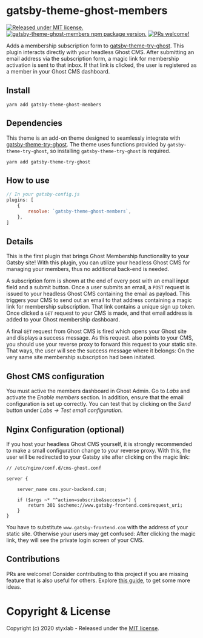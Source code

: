 # gatsby-theme-ghost-members
[![Released under MIT license.](https://badgen.net/github/license/micromatch/micromatch)](https://github.com/styxlab/gatsby-theme-ghost-members/blob/master/LICENSE)
[![gatsby-theme-ghost-members npm package version.](https://badgen.net/npm/v/gatsby-theme-ghost-members)](https://www.npmjs.org/package/gatsby-theme-ghost-members)
[![PRs welcome!](https://img.shields.io/badge/PRs-welcome-brightgreen.svg)]()

Adds a membership subscription form to [gatsby-theme-try-ghost](https://github.com/styxlab/gatsby-theme-try-ghost/tree/master/packages/gatsby-theme-try-ghost). This plugin interacts directly with your headless Ghost CMS. After submitting an email address via the subscription form, a magic link for membership activation is sent to that inbox. If that link is clicked, the user is registered as a member in your Ghost CMS dashboard.

## Install

`yarn add gatsby-theme-ghost-members`


## Dependencies

This theme is an add-on theme designed to seamlessly integrate with [gatsby-theme-try-ghost](https://github.com/styxlab/gatsby-theme-try-ghost/tree/master/packages/gatsby-theme-try-ghost). The theme uses functions provided by `gatsby-theme-try-ghost`, so installing `gatsby-theme-try-ghost` is required.

`yarn add gatsby-theme-try-ghost`

## How to use

```javascript
// In your gatsby-config.js
plugins: [
    {
        resolve: `gatsby-theme-ghost-members`,
    },
]
```

## Details

This is the first plugin that brings Ghost Membership functionality to your Gatsby site! With this plugin, you can utilize your headless Ghost CMS for managing your members, thus no additional back-end is needed.

A subscription form is shown at the end of every post with an email input field and a submit button. Once a user submits an email, a `POST` request is issued to your headless Ghost CMS containing the email as payload. This triggers your CMS to send out an email to that address containing a magic link for membership subscription. That link contains a unique sign up token. Once clicked a `GET` request to your CMS is made, and that email address is added to your Ghost membership dashboard.

A final `GET` request from Ghost CMS is fired which opens your Ghost site and displays a success message. As this request. also points to your CMS, you should use your reverse proxy to forward this request to your static site. That ways, the user will see the success message where it belongs: On the very same site membership subscription had been initiated.


## Ghost CMS configuration

You must active the members dashboard in Ghost Admin. Go to _Labs_ and activate the _Enable members_ section. In addition, ensure that the email configuration is set up correctly. You can test that by clicking on the _Send_ button under _Labs -> Test email configuration_.

## Nginx Configuration (optional)

If you host your headless Ghost CMS yourself, it is strongly recommended to make a small configuration change to your reverse proxy. With this, the user will be redirected to your Gatsby site after clicking on the magic link:

```text
// /etc/nginx/conf.d/cms-ghost.conf

server {

    server_name cms.your-backend.com;

    if ($args ~* "^action=subscribe&success=") {
        return 301 $scheme://www.gatsby-frontend.com$request_uri;
    }
}

```

You have to substitute `www.gatsby-frontend.com` with the address of your static site. Otherwise your users may get confused: After clicking the magic link, they will see the private login screen of your CMS.

## Contributions

PRs are welcome! Consider contributing to this project if you are missing feature that is also useful for others. Explore [this guide](https://github.com/styxlab/gatsby-theme-try-ghost/tree/master/CONTRIBUTING.md), to get some more ideas.


# Copyright & License

Copyright (c) 2020 styxlab - Released under the [MIT license](LICENSE).

